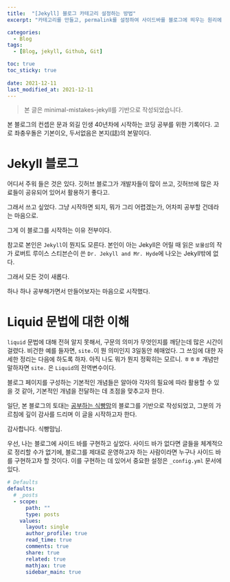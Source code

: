 ```yaml
---
title:  "[Jekyll] 블로그 카테고리 설정하는 방법"
excerpt: "카테고리를 만들고, permalink를 설정하여 사이드바를 블로그에 띄우는 원리에 대한 기록"

categories:
  - Blog
tags:
  - [Blog, jekyll, Github, Git]

toc: true
toc_sticky: true
 
date: 2021-12-11
last_modified_at: 2021-12-11
---
```


> 본 글은 minimal-mistakes-jekyll를 기반으로 작성되었습니다. 

본 블로그의 컨셉은 문과 외길 인생 40년차에 시작하는 코딩 공부를 위한 기록이다.
고로 좌충우돌은 기본이오, 두서없음은 본지(誌)의 본말이다. 

# Jekyll 블로그

어디서 주워 들은 것은 있다. 
깃허브 블로그가 개발자들이 많이 쓰고, 깃허브에 많은 자료들이 공유되어 있어서 활용하기 좋다고. 

그래서 쓰고 싶었다. 그냥 시작하면 되지, 뭐가 그리 어렵겠는가, 어차피 공부할 건데라는 마음으로. 

그게 이 블로그를 시작하는 이유 전부이다. 

참고로 본인은 `Jekyll`이 뭔지도 모른다. 
본인이 아는 Jekyll은 어릴 때 읽은 `보물섬`의 작가 로버트 루이스 스티븐슨이 쓴 `Dr. Jekyll and Mr. Hyde`에 나오는 Jekyll밖에 없다. 

그래서 모든 것이 새롭다. 

하나 하나 공부해가면서 만들어보자는 마음으로 시작했다. 


# Liquid 문법에 대한 이해

`liquid` 문법에 대해 전혀 알지 못해서, 구문의 의미가 무엇인지를 깨닫는데 많은 시간이 걸렸다. 
비건한 예를 들자면, `site.`이 뭔 의미인지 3일동안 헤매었다. 
그 쓰임에 대한 자세한 정리는 다음에 하도록 하자. 아직 나도 뭐가 뭔지 정확히는 모르니. ㅎㅎㅎ
개념만 말하자면 `site.` 은 `Liquid`의 전역변수이다.  

블로그 페이지를 구성하는 기본적인 개념들은 알아야 각자의 필요에 따라 활용할 수 있을 것 같아, 기본적인 개념을 전달하는 데 초점을 맞추고자 한다. 

일단, 본 블로그의 토대는 [공부하는 식빵맘](https://ansohxxn.github.io/)의 블로그를 기반으로 작성되었고, 그분의 가르침에 깊이 감사를 드리며 이 글을 시작하고자 한다. 

감사합니다. 식빵맘님. 

우선, 나는 블로그에 사이드 바를 구현하고 싶었다. 
사이드 바가 없다면 글들을 체계적으로 정리할 수가 없기에, 블로그를 제대로 운영하고자 하는 사람이라면 누구나 사이드 바를 구현하고자 할 것이다. 
이를 구현하는 데 있어서 중요한 설정은 `_config.yml` 문서에 있다. 


```yaml
# Defaults
defaults:
  # _posts
  - scope:
      path: ""
      type: posts
    values:
      layout: single
      author_profile: true
      read_time: true
      comments: true
      share: true
      related: true
      mathjax: true
      sidebar_main: true
```

